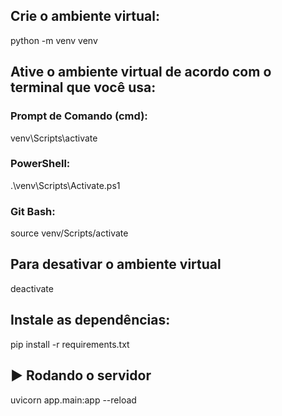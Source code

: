 ## Crie o ambiente virtual:

python -m venv venv

## Ative o ambiente virtual de acordo com o terminal que você usa:

### Prompt de Comando (cmd):

venv\Scripts\activate

### PowerShell:

.\venv\Scripts\Activate.ps1

### Git Bash:

source venv/Scripts/activate

## Para desativar o ambiente virtual

deactivate

## Instale as dependências:

pip install -r requirements.txt

## ▶️ Rodando o servidor

uvicorn app.main:app --reload
